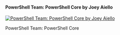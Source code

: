 ﻿#### PowerShell Team: PowerShell Core by Joey Aiello

[![PowerShell Team: PowerShell Core by Joey Aiello](https://i1.ytimg.com/vi/4cSRSdsCbho/hqdefault.jpg "PowerShell Team: PowerShell Core by Joey Aiello")](https://www.youtube.com/watch?v=4cSRSdsCbho)

PowerShell Team: PowerShell Core


